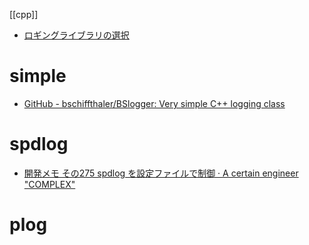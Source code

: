 [[cpp]]

- [ロギングライブラリの選択](http://www.02.246.ne.jp/~torutk/cxx/logging/select.html)

# simple
- [GitHub - bschiffthaler/BSlogger: Very simple C++ logging class](https://github.com/bschiffthaler/BSlogger)

# spdlog
- [開発メモ その275 spdlog を設定ファイルで制御 · A certain engineer "COMPLEX"](https://taktak.jp/2022/06/18/4434/)

# plog
